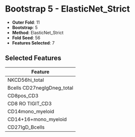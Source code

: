# Bootstrap 5 - ElasticNet_Strict

- **Outer Fold**: 11
- **Bootstrap**: 5
- **Method**: ElasticNet_Strict
- **Fold Seed**: 56
- **Features Selected**: 7

## Selected Features

| Feature |
|---------|
| NKCD56hi_total |
| Bcells CD27negIgDneg_total |
| CD8pos_CD3 |
| CD8 RO TIGIT_CD3 |
| CD14mono_myeloid |
| CD14+16+mono_myeloid |
| CD27IgD_Bcells |
